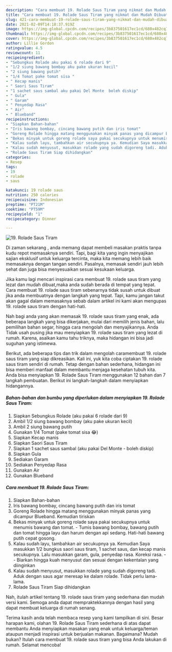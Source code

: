 ```yaml
---
description: "Cara membuat 19. Rolade Saus Tiram yang nikmat dan Mudah Dibuat"
title: "Cara membuat 19. Rolade Saus Tiram yang nikmat dan Mudah Dibuat"
slug: 421-cara-membuat-19-rolade-saus-tiram-yang-nikmat-dan-mudah-dibuat
date: 2021-02-09T14:18:37.919Z
image: https://img-global.cpcdn.com/recipes/3b837501617ec1cd/680x482cq70/19-rolade-saus-tiram-foto-resep-utama.jpg
thumbnail: https://img-global.cpcdn.com/recipes/3b837501617ec1cd/680x482cq70/19-rolade-saus-tiram-foto-resep-utama.jpg
cover: https://img-global.cpcdn.com/recipes/3b837501617ec1cd/680x482cq70/19-rolade-saus-tiram-foto-resep-utama.jpg
author: Lillie Gordon
ratingvalue: 4.5
reviewcount: 11
recipeingredient:
- "Sebungkus Rolade aku pakai 6 rolade dari 9"
- "1/2 siung bawang bombay aku pake ukuran kecil"
- "2 siung bawang putih"
- "1/4 Tomat pake tomat sisa "
- " Kecap manis"
- " Saori Saus Tiram"
- "1 sachet saus sambal aku pakai Del Monte  boleh diskip"
- " Gula"
- " Garam"
- " Penyedap Rasa"
- " Air"
- " Blueband"
recipeinstructions:
- "Siapkan Bahan-bahan"
- "Iris bawang bombay, cincang bawang putih dan iris tomat"
- "Goreng Rolade hingga matang menggunakan minyak panas yang dicampur Blueband. Kemudian tiriskan"
- "Bekas minyak untuk goreng rolade saya pakai secukupnya untuk menumis bawang dan tomat. Tumis bawang bombay, bawang putih dan tomat hingga layu dan harum dengan api sedang. Hati-hati bawang putih cepat gosong."
- "Kalau sudah layu, tambahkan air secukupnya ya. Kemudian Saya masukkan 1/2 bungkus saori saus tiram, 1 sachet saus, dan kecap manis secukupnya. Lalu masukkan garam, gula, penyedap rasa. Koreksi rasa.   Biarkan hingga kuah menyusut dan sesuai dengan kekentalan yang diinginkan"
- "Kalau sudah menyusut, masukkan rolade yang sudah digoreng tadi. Aduk dengan saus agar meresap ke dalam rolade. Tidak perlu lama-lama."
- "Rolade Saus Tiram Siap dihidangkan"
categories:
- Resep
tags:
- 19
- rolade
- saus

katakunci: 19 rolade saus 
nutrition: 250 calories
recipecuisine: Indonesian
preptime: "PT21M"
cooktime: "PT59M"
recipeyield: "1"
recipecategory: Dinner

---
```



![19. Rolade Saus Tiram](https://img-global.cpcdn.com/recipes/3b837501617ec1cd/680x482cq70/19-rolade-saus-tiram-foto-resep-utama.jpg)

Di zaman  sekarang , anda memang dapat membeli masakan praktis tanpa kudu repot memasaknya sendiri. Tapi, bagi kita yang ingin menyajikan sajian eksklusif untuk keluarga tercinta, maka kita memang lebih baik memasaknya dengan tangan sendiri. Pasalnya, memasak sendiri jauh lebih sehat dan juga bisa menyesuaikan sesuai kesukaan keluarga.

Jika kamu lagi mencari inspirasi cara membuat 19. rolade saus tiram yang lezat dan mudah dibuat,maka anda sudah berada di tempat yang tepat. Cara membuat 19. rolade saus tiram  sebenarnya tidak susah untuk dibuat jika anda membuatnya dengan langkah yang tepat. Tapi, kamu jangan takut akan gagal dalam memasaknya 
sebab dalam artikel ini kami akan mengupas 19. rolade saus tiram dengan hati-hati.  



Nah bagi anda yang akan memasak 19. rolade saus tiram yang enak, ada beberapa langkah yang bisa dikerjakan, mulai dari memilih jenis bahan, lalu pemilihan bahan segar, hingga cara mengolah dan menyajikannya. Anda Tidak usah pusing jika mau menyiapkan 19. rolade saus tiram yang lezat di rumah. Karena, asalkan kamu  tahu triknya, maka hidangan ini bisa jadi suguhan yang istimewa.

Berikut, ada beberapa tips dan trik dalam mengolah caramembuat 19. rolade saus tiram yang siap dikreasikan. Kali ini, yuk kita coba ciptakan 19. rolade saus tiram sendiri di rumah. Tetap dengan bahan sederhana, hidangan ini bisa memberi manfaat dalam membantu menjaga kesehatan tubuh kita. Anda bisa menyiapkan 19. Rolade Saus Tiram menggunakan 12 bahan dan 7 langkah pembuatan. Berikut ini langkah-langkah dalam menyiapkan hidangannya.

<!--inarticleads1-->

##### Bahan-bahan dan bumbu yang diperlukan dalam menyiapkan 19. Rolade Saus Tiram:

1. Siapkan Sebungkus Rolade (aku pakai 6 rolade dari 9)
1. Ambil 1/2 siung bawang bombay (aku pake ukuran kecil)
1. Ambil 2 siung bawang putih
1. Gunakan 1/4 Tomat (pake tomat sisa 😂)
1. Siapkan  Kecap manis
1. Siapkan  Saori Saus Tiram
1. Siapkan 1 sachet saus sambal (aku pakai Del Monte - boleh diskip)
1. Siapkan  Gula
1. Sediakan  Garam
1. Sediakan  Penyedap Rasa
1. Gunakan  Air
1. Gunakan  Blueband




<!--inarticleads2-->

##### Cara membuat 19. Rolade Saus Tiram:

1. Siapkan Bahan-bahan
1. Iris bawang bombay, cincang bawang putih dan iris tomat
1. Goreng Rolade hingga matang menggunakan minyak panas yang dicampur Blueband. Kemudian tiriskan
1. Bekas minyak untuk goreng rolade saya pakai secukupnya untuk menumis bawang dan tomat. - Tumis bawang bombay, bawang putih dan tomat hingga layu dan harum dengan api sedang. Hati-hati bawang putih cepat gosong.
1. Kalau sudah layu, tambahkan air secukupnya ya. Kemudian Saya masukkan 1/2 bungkus saori saus tiram, 1 sachet saus, dan kecap manis secukupnya. Lalu masukkan garam, gula, penyedap rasa. Koreksi rasa.  -  - Biarkan hingga kuah menyusut dan sesuai dengan kekentalan yang diinginkan
1. Kalau sudah menyusut, masukkan rolade yang sudah digoreng tadi. Aduk dengan saus agar meresap ke dalam rolade. Tidak perlu lama-lama.
1. Rolade Saus Tiram Siap dihidangkan




Nah, itulah artikel tentang  19. rolade saus tiram  yang sederhana dan mudah versi kami. Semoga anda dapat mempraktekkannya dengan hasil yang dapat membuat keluarga di rumah senang. 

Terima kasih anda telah membaca resep yang kami tampilkan di sini. Besar harapan kami, olahan  19. Rolade Saus Tiram sederhana di atas dapat membantu Anda menyiapkan masakan yang enak untuk keluarga/teman ataupun menjadi inspirasi untuk berjualan makanan. Bagaimana? Mudah bukan? Itulah cara membuat 19. rolade saus tiram yang bisa Anda lakukan di rumah. Selamat mencoba!

